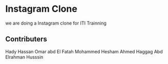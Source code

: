 
# Instagram Clone

we are doing a Instagram clone for ITI Trainning


## Contributers

Hady Hassan
Omar abd El Fatah
Mohammed Hesham
Ahmed Haggag
Abd Elrahman Husssin

